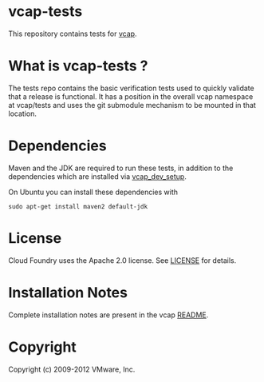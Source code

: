 # vcap-tests

This repository contains tests for [vcap](https://github.com/cloudfoundry/vcap).

# What is vcap-tests ?

The tests repo contains the basic verification tests used to quickly validate
that a release is functional. It has a position in the overall vcap namespace
at vcap/tests and uses the git submodule mechanism to be mounted in that
location.

# Dependencies

Maven and the JDK are required to run these tests, in addition to the dependencies
which are installed via [vcap_dev_setup](https://github.com/cloudfoundry/vcap/master/dev_setup/bin/vcap_dev_setup).

On Ubuntu you can install these dependencies with

    sudo apt-get install maven2 default-jdk

# License

Cloud Foundry uses the Apache 2.0 license. See
[LICENSE](https://github.com/cloudfoundry/LICENSE) for details.

# Installation Notes

Complete installation notes are present in the vcap
[README](https://github.com/cloudfoundry/vcap/README).

# Copyright

Copyright (c) 2009-2012 VMware, Inc.
